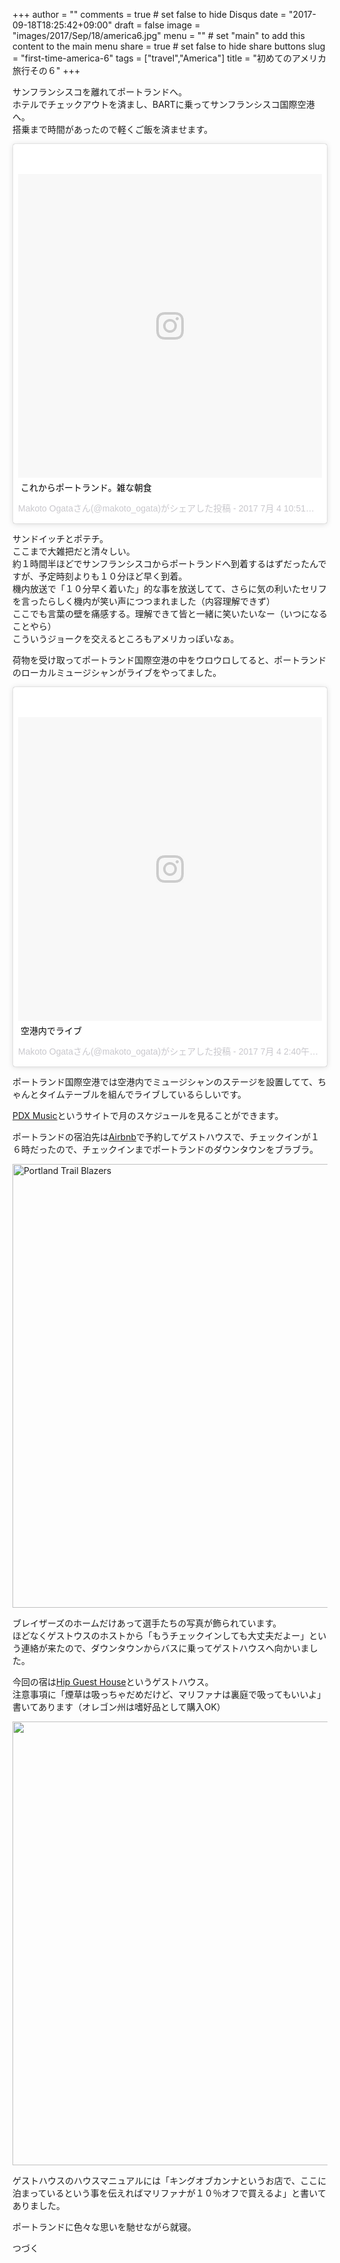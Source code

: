 +++
author = ""
comments = true	# set false to hide Disqus
date = "2017-09-18T18:25:42+09:00"
draft = false
image = "images/2017/Sep/18/america6.jpg"
menu = ""		# set "main" to add this content to the main menu
share = true	# set false to hide share buttons
slug = "first-time-america-6"
tags = ["travel","America"]
title = "初めてのアメリカ旅行その６"
+++

サンフランシスコを離れてポートランドへ。  
ホテルでチェックアウトを済まし、BARTに乗ってサンフランシスコ国際空港へ。  
搭乗まで時間があったので軽くご飯を済ませます。  

<blockquote class="instagram-media" data-instgrm-captioned data-instgrm-version="7" style=" background:#FFF; border:0; border-radius:3px; box-shadow:0 0 1px 0 rgba(0,0,0,0.5),0 1px 10px 0 rgba(0,0,0,0.15); margin: 1px; max-width:658px; padding:0; width:99.375%; width:-webkit-calc(100% - 2px); width:calc(100% - 2px);"><div style="padding:8px;"> <div style=" background:#F8F8F8; line-height:0; margin-top:40px; padding:50.0% 0; text-align:center; width:100%;"> <div style=" background:url(data:image/png;base64,iVBORw0KGgoAAAANSUhEUgAAACwAAAAsCAMAAAApWqozAAAABGdBTUEAALGPC/xhBQAAAAFzUkdCAK7OHOkAAAAMUExURczMzPf399fX1+bm5mzY9AMAAADiSURBVDjLvZXbEsMgCES5/P8/t9FuRVCRmU73JWlzosgSIIZURCjo/ad+EQJJB4Hv8BFt+IDpQoCx1wjOSBFhh2XssxEIYn3ulI/6MNReE07UIWJEv8UEOWDS88LY97kqyTliJKKtuYBbruAyVh5wOHiXmpi5we58Ek028czwyuQdLKPG1Bkb4NnM+VeAnfHqn1k4+GPT6uGQcvu2h2OVuIf/gWUFyy8OWEpdyZSa3aVCqpVoVvzZZ2VTnn2wU8qzVjDDetO90GSy9mVLqtgYSy231MxrY6I2gGqjrTY0L8fxCxfCBbhWrsYYAAAAAElFTkSuQmCC); display:block; height:44px; margin:0 auto -44px; position:relative; top:-22px; width:44px;"></div></div> <p style=" margin:8px 0 0 0; padding:0 4px;"> <a href="https://www.instagram.com/p/BWIjmZFBkju/" style=" color:#000; font-family:Arial,sans-serif; font-size:14px; font-style:normal; font-weight:normal; line-height:17px; text-decoration:none; word-wrap:break-word;" target="_blank">これからポートランド。雑な朝食</a></p> <p style=" color:#c9c8cd; font-family:Arial,sans-serif; font-size:14px; line-height:17px; margin-bottom:0; margin-top:8px; overflow:hidden; padding:8px 0 7px; text-align:center; text-overflow:ellipsis; white-space:nowrap;">Makoto Ogataさん(@makoto_ogata)がシェアした投稿 - <time style=" font-family:Arial,sans-serif; font-size:14px; line-height:17px;" datetime="2017-07-04T17:51:55+00:00">2017 7月 4 10:51午前 PDT</time></p></div></blockquote> <script async defer src="//platform.instagram.com/en_US/embeds.js"></script>

サンドイッチとポテチ。  
ここまで大雑把だと清々しい。  
約１時間半ほどでサンフランシスコからポートランドへ到着するはずだったんですが、予定時刻よりも１０分ほど早く到着。  
機内放送で「１０分早く着いた」的な事を放送してて、さらに気の利いたセリフを言ったらしく機内が笑い声につつまれました（内容理解できず）  
ここでも言葉の壁を痛感する。理解できて皆と一緒に笑いたいなー（いつになることやら）  
こういうジョークを交えるところもアメリカっぽいなぁ。  

荷物を受け取ってポートランド国際空港の中をウロウロしてると、ポートランドのローカルミュージシャンがライブをやってました。  

<blockquote class="instagram-media" data-instgrm-captioned data-instgrm-version="7" style=" background:#FFF; border:0; border-radius:3px; box-shadow:0 0 1px 0 rgba(0,0,0,0.5),0 1px 10px 0 rgba(0,0,0,0.15); margin: 1px; max-width:658px; padding:0; width:99.375%; width:-webkit-calc(100% - 2px); width:calc(100% - 2px);"><div style="padding:8px;"> <div style=" background:#F8F8F8; line-height:0; margin-top:40px; padding:50.0% 0; text-align:center; width:100%;"> <div style=" background:url(data:image/png;base64,iVBORw0KGgoAAAANSUhEUgAAACwAAAAsCAMAAAApWqozAAAABGdBTUEAALGPC/xhBQAAAAFzUkdCAK7OHOkAAAAMUExURczMzPf399fX1+bm5mzY9AMAAADiSURBVDjLvZXbEsMgCES5/P8/t9FuRVCRmU73JWlzosgSIIZURCjo/ad+EQJJB4Hv8BFt+IDpQoCx1wjOSBFhh2XssxEIYn3ulI/6MNReE07UIWJEv8UEOWDS88LY97kqyTliJKKtuYBbruAyVh5wOHiXmpi5we58Ek028czwyuQdLKPG1Bkb4NnM+VeAnfHqn1k4+GPT6uGQcvu2h2OVuIf/gWUFyy8OWEpdyZSa3aVCqpVoVvzZZ2VTnn2wU8qzVjDDetO90GSy9mVLqtgYSy231MxrY6I2gGqjrTY0L8fxCxfCBbhWrsYYAAAAAElFTkSuQmCC); display:block; height:44px; margin:0 auto -44px; position:relative; top:-22px; width:44px;"></div></div> <p style=" margin:8px 0 0 0; padding:0 4px;"> <a href="https://www.instagram.com/p/BWI9vqSBlaS/" style=" color:#000; font-family:Arial,sans-serif; font-size:14px; font-style:normal; font-weight:normal; line-height:17px; text-decoration:none; word-wrap:break-word;" target="_blank">空港内でライブ</a></p> <p style=" color:#c9c8cd; font-family:Arial,sans-serif; font-size:14px; line-height:17px; margin-bottom:0; margin-top:8px; overflow:hidden; padding:8px 0 7px; text-align:center; text-overflow:ellipsis; white-space:nowrap;">Makoto Ogataさん(@makoto_ogata)がシェアした投稿 - <time style=" font-family:Arial,sans-serif; font-size:14px; line-height:17px;" datetime="2017-07-04T21:40:22+00:00">2017  7月 4 2:40午後 PDT</time></p></div></blockquote>
<script async defer src="//platform.instagram.com/en_US/embeds.js"></script>

ポートランド国際空港では空港内でミュージシャンのステージを設置してて、ちゃんとタイムテーブルを組んでライブしているらしいです。

[PDX Music](http://pdxentertainment.azurewebsites.net/)というサイトで月のスケジュールを見ることができます。  

ポートランドの宿泊先は[Airbnb](https://www.airbnb.jp/)で予約してゲストハウスで、チェックインが１６時だったので、チェックインまでポートランドのダウンタウンをブラブラ。  

<img src="http://do-the-homework.com/images/2017/Sep/18/Blazers.jpg" alt="Portland Trail Blazers" width="710">

ブレイザーズのホームだけあって選手たちの写真が飾られています。  
ほどなくゲストウスのホストから「もうチェックインしても大丈夫だよー」という連絡が来たので、ダウンタウンからバスに乗ってゲストハウスへ向かいました。  

今回の宿は[Hip Guest House](https://www.airbnb.jp/rooms/39938)というゲストハウス。  
注意事項に「煙草は吸っちゃだめだけど、マリファナは裏庭で吸ってもいいよ」書いてあります（オレゴン州は嗜好品として購入OK）  

<img src="http://do-the-homework.com/images/2017/Sep/18/manual.jpg" alt="" width="710">

ゲストハウスのハウスマニュアルには「キングオブカンナというお店で、ここに泊まっているという事を伝えればマリファナが１０％オフで買えるよ」と書いてありました。  

ポートランドに色々な思いを馳せながら就寝。  

つづく

